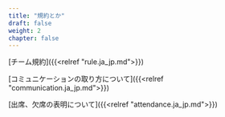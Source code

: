 ```yaml
---
title: "規約とか"
draft: false
weight: 2
chapter: false
---
```


[チーム規約]({{<relref "rule.ja_jp.md">}})

[コミュニケーションの取り方について]({{<relref "communication.ja_jp.md">}})

[出席、欠席の表明について]({{<relref "attendance.ja_jp.md">}})
